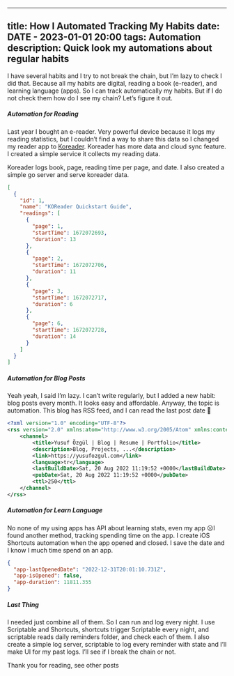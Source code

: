 ----
title: How I Automated Tracking My Habits
date: DATE - 2023-01-01 20:00
tags: Automation
description: Quick look my automations about regular habits
----

I have several habits and I try to not break the chain, but I’m lazy to check I did that. Because all my habits are digital, reading a book (e-reader), and learning language (apps). So I can track automatically my habits. But if I do not check them how do I see my chain? Let’s figure it out.

##### Automation for Reading


Last year I bought an e-reader. Very powerful device because it logs my reading statistics, but I couldn’t find a way to share this data so I changed my reader app to [Koreader](https://github.com/koreader/koreader). Koreader has more data and cloud sync feature. I created a simple service it collects my reading data.

Koreader logs book, page, reading time per page, and date. I also created a simple go server and serve koreader data.

```json
[
  {
    "id": 1,
    "name": "KOReader Quickstart Guide",
    "readings": [
      {
        "page": 1,
        "startTime": 1672072693,
        "duration": 13
      },
      {
        "page": 2,
        "startTime": 1672072706,
        "duration": 11
      },
      {
        "page": 3,
        "startTime": 1672072717,
        "duration": 6
      },
      {
        "page": 6,
        "startTime": 1672072728,
        "duration": 14
      }
    ]
  }
]
```


##### Automation for Blog Posts


Yeah yeah, I said I’m lazy. I can’t write regularly, but I added a new habit: blog posts every month. It looks easy and affordable. Anyway, the topic is automation. This blog has RSS feed, and I can read the last post date 🚀

```xml
<?xml version="1.0" encoding="UTF-8"?>
<rss version="2.0" xmlns:atom="http://www.w3.org/2005/Atom" xmlns:content="http://purl.org/rss/1.0/modules/content/">
    <channel>
        <title>Yusuf Özgül | Blog | Resume | Portfolio</title>
        <description>Blog, Projects, ...</description>
        <link>https://yusufozgul.com</link>
        <language>tr</language>
        <lastBuildDate>Sat, 20 Aug 2022 11:19:52 +0000</lastBuildDate>
        <pubDate>Sat, 20 Aug 2022 11:19:52 +0000</pubDate>
        <ttl>250</ttl>
	</channel>
</rss>
```


##### Automation for Learn Language


No none of my using apps has API about learning stats, even my app ☹️I found another method, tracking spending time on the app. I create iOS Shortcuts automation when the app opened and closed. I save the date and I know I much time spend on an app. 

```json
{
  "app-lastOpenedDate": "2022-12-31T20:01:10.731Z",
  "app-isOpened": false,
  "app-duration": 11811.355
}
```


##### Last Thing 


I needed just combine all of them. So I can run and log every night. I use Scriptable and Shortcuts, shortcuts trigger Scriptable every night, and scriptable reads daily reminders folder, and check each of them. I also create a simple log server, scriptable to log every reminder with state and I’ll make UI for my past logs. I’ll see if I break the chain or not.

Thank you for reading, see other posts
